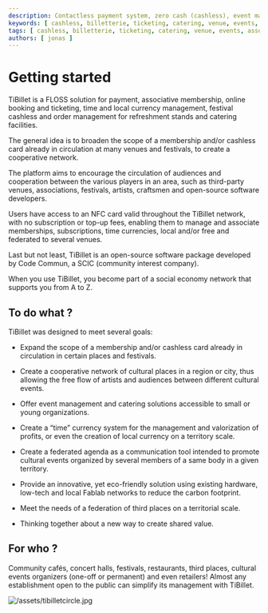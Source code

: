 ```yaml
---
description: Contactless payment system, zero cash (cashless), event management, catering room management, associative engagement and online ticket purchasing... but not only that!
keywords: [ cashless, billetterie, ticketing, catering, venue, events, associations ]
tags: [ cashless, billetterie, ticketing, catering, venue, events, associations ]
authors: [ jonas ]
---
```


# Getting started

TiBillet is a FLOSS solution for payment, associative membership, online booking and ticketing, time and local currency
management, festival cashless and order management for refreshment stands and catering facilities.

The general idea is to broaden the scope of a membership and/or cashless card already in circulation at many venues and
festivals, to create a cooperative network.

The platform aims to encourage the circulation of audiences and cooperation between the various players in an area, such
as third-party venues, associations, festivals, artists, craftsmen and open-source software developers.

Users have access to an NFC card valid throughout the TiBillet network, with no subscription or top-up fees, enabling
them to manage and associate memberships, subscriptions, time currencies, local and/or free and federated to several
venues.

Last but not least, TiBillet is an open-source software package developed by Code Commun, a SCIC (community interest company).

When you use TiBillet, you become part of a social economy network that supports you from A to Z.

## To do what ?

TiBillet was designed to meet several goals:

- Expand the scope of a membership and/or cashless card already in circulation in certain places and festivals.

- Create a cooperative network of cultural places in a region or city, thus allowing the free flow of artists and audiences between different cultural events.

- Offer event management and catering solutions accessible to small or young organizations.

- Create a “time” currency system for the management and valorization of profits, or even the creation of local currency on a territory scale.

- Create a federated agenda as a communication tool intended to promote cultural events organized by several members of a same body in a given territory.

- Provide an innovative, yet eco-friendly solution using existing hardware, low-tech and local Fablab networks to reduce the carbon footprint.

- Meet the needs of a federation of third places on a territorial scale.

- Thinking together about a new way to create shared value.

## For who ?

Community cafés, concert halls, festivals, restaurants, third places, cultural events organizers (one-off or permanent) and even retailers! Almost any establishment open to the public can simplify its management with TiBillet.

![/assets/tibilletcircle.jpg](/assets/tibilletcircle.jpg)
